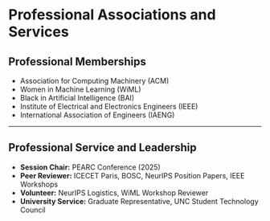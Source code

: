 # Professional Associations and Services



## Professional Memberships

- Association for Computing Machinery (ACM)  
- Women in Machine Learning (WiML)  
- Black in Artificial Intelligence (BAI)  
- Institute of Electrical and Electronics Engineers (IEEE)  
- International Association of Engineers (IAENG)

---

## Professional Service and Leadership

- **Session Chair:** PEARC Conference (2025)  
- **Peer Reviewer:** ICECET Paris, BOSC, NeurIPS Position Papers, IEEE Workshops  
- **Volunteer:** NeurIPS Logistics, WiML Workshop Reviewer  
- **University Service:** Graduate Representative, UNC Student Technology Council
